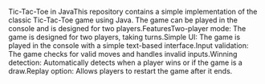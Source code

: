 Tic-Tac-Toe in JavaThis repository contains a simple implementation of the classic Tic-Tac-Toe game using Java. The game can be played in the console and is designed for two players.FeaturesTwo-player mode: The game is designed for two players, taking turns.Simple UI: The game is played in the console with a simple text-based interface.Input validation: The game checks for valid moves and handles invalid inputs.Winning detection: Automatically detects when a player wins or if the game is a draw.Replay option: Allows players to restart the game after it ends.
